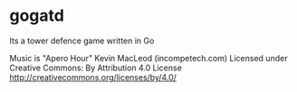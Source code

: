 # gogatd

Its a tower defence game written in Go


Music is "Apero Hour" Kevin MacLeod (incompetech.com)
Licensed under Creative Commons: By Attribution 4.0 License
http://creativecommons.org/licenses/by/4.0/